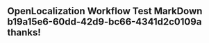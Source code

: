 <properties
ms.topic="hero-topic"
ms.test1="hero-topic"
ms.test2="test"/>

## OpenLocalization Workflow Test MarkDown b19a15e6-60dd-42d9-bc66-4341d2c0109a thanks!
<!--HONumber=Mar16_HO4-->
